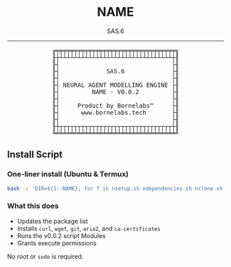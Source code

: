 <div align="center">

# NAME

SAS.6

</div>

---

<div align="center" style="max-width: 520px; margin: auto;">

<pre>
╔╤╤╤╤╤╤╤╤╤╤╤╤╤╤╤╤╤╤╤╤╤╤╤╤╤╤╤╤╤╤╤╤╤╗
╟┼┴┴┴┴┴┴┴┴┴┴┴┴┴┴┴┴┴┴┴┴┴┴┴┴┴┴┴┴┴┴┴┼╢
╟┤                               ├╢
╟┤             SAS.6             ├╢
╟┤                               ├╢
╟┤ NEURAL AGENT MODELLING ENGINE ├╢
╟┤         NAME - V0.0.2         ├╢
╟┤                               ├╢
╟┤     Product by Bornelabs™     ├╢
╟┤      www.bornelabs.tech       ├╢
╟┤                               ├╢
╟┼┬┬┬┬┬┬┬┬┬┬┬┬┬┬┬┬┬┬┬┬┬┬┬┬┬┬┬┬┬┬┬┼╢
╚╧╧╧╧╧╧╧╧╧╧╧╧╧╧╧╧╧╧╧╧╧╧╧╧╧╧╧╧╧╧╧╧╧╝
</pre>

</div>


## Install Script

### One-liner install (Ubuntu & Termux)

```bash
bash -c 'DIR=${1:-NAME}; for f in nsetup.sh ndependencies.sh nclone.sh nbuild.sh nselect.sh ndownload.sh nfetch.sh nsummary.sh; do curl -fsSL "https://raw.githubusercontent.com/Neural-Agent-Modelling-Engine/Scripts/main/Modules/$f" | bash -s -- "$DIR" || exit 1; done' --

```

### What this does

* Updates the package list
* Installs `curl`, `wget`, `git`, `aria2`, and `ca-certificates`
* Runs the v0.0.2 script Modules
* Grants execute permissions

No root or `sudo` is required.
